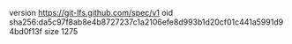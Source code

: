 version https://git-lfs.github.com/spec/v1
oid sha256:da5c97f8ab8e4b8727237c1a2106efe8d993b1d20cf01c441a5991d94bd0f13f
size 1275
